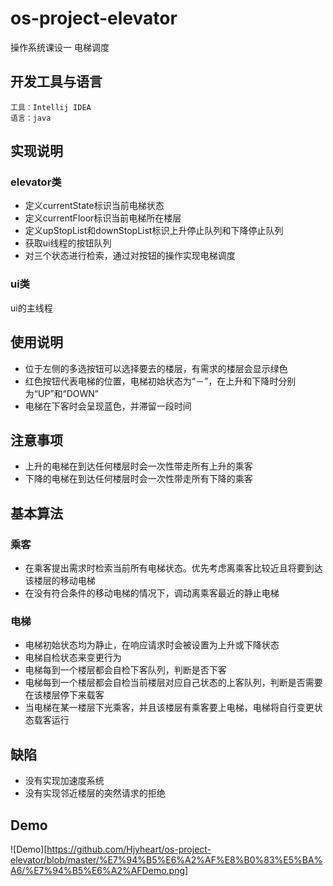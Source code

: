 # os-project-elevator
操作系统课设一 电梯调度

## 开发工具与语言
    工具：Intellij IDEA
    语言：java

## 实现说明
### elevator类
- 定义currentState标识当前电梯状态
- 定义currentFloor标识当前电梯所在楼层
- 定义upStopList和downStopList标识上升停止队列和下降停止队列
- 获取ui线程的按钮队列
- 对三个状态进行检索，通过对按钮的操作实现电梯调度

### ui类
ui的主线程

## 使用说明
- 位于左侧的多选按钮可以选择要去的楼层，有需求的楼层会显示绿色
- 红色按钮代表电梯的位置，电梯初始状态为“－”，在上升和下降时分别为“UP”和“DOWN”
- 电梯在下客时会呈现蓝色，并滞留一段时间

## 注意事项
- 上升的电梯在到达任何楼层时会一次性带走所有上升的乘客
- 下降的电梯在到达任何楼层时会一次性带走所有下降的乘客
    
## 基本算法
### 乘客
- 在乘客提出需求时检索当前所有电梯状态。优先考虑离乘客比较近且将要到达该楼层的移动电梯
- 在没有符合条件的移动电梯的情况下，调动离乘客最近的静止电梯

### 电梯
- 电梯初始状态均为静止，在响应请求时会被设置为上升或下降状态
- 电梯自检状态来变更行为
- 电梯每到一个楼层都会自检下客队列，判断是否下客
- 电梯每到一个楼层都会自检当前楼层对应自己状态的上客队列，判断是否需要在该楼层停下来载客
- 当电梯在某一楼层下光乘客，并且该楼层有乘客要上电梯，电梯将自行变更状态载客运行

## 缺陷
- 没有实现加速度系统
- 没有实现邻近楼层的突然请求的拒绝

## Demo
![Demo][https://github.com/Hjyheart/os-project-elevator/blob/master/%E7%94%B5%E6%A2%AF%E8%B0%83%E5%BA%A6/%E7%94%B5%E6%A2%AFDemo.png]
